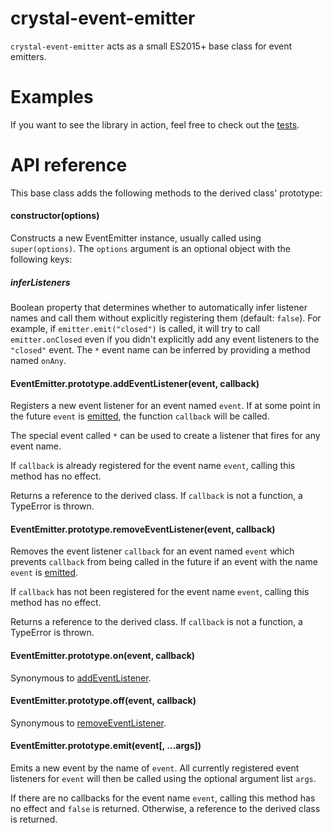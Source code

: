 # crystal-event-emitter

`crystal-event-emitter` acts as a small ES2015+ base class for event emitters.
# Examples

If you want to see the library in action, feel free to check out the [tests](https://github.com/kdex/crystal-event-emitter/blob/master/test/index.js).

# API reference
This base class adds the following methods to the derived class' prototype:

#### <b>constructor</b>(options)

Constructs a new EventEmitter instance, usually called using `super(options)`. The `options` argument is an optional object with the following keys:

##### inferListeners

Boolean property that determines whether to automatically infer listener names and call them without explicitly registering them (default: `false`). For example, if `emitter.emit("closed")` is called, it will try to call `emitter.onClosed` even if you didn't explicitly add any event listeners to the `"closed"` event. The `*` event name can be inferred by providing a method named `onAny`.

#### EventEmitter.prototype.<b>addEventListener</b>(event, callback)

Registers a new event listener for an event named `event`. If at some point in the future `event` is <a href="#eventemitterprototypeemitevent-args">emitted</a>, the function `callback` will be called.

The special event called `*` can be used to create a listener that fires for any event name.

If `callback` is already registered for the event name `event`, calling this method has no effect.

Returns a reference to the derived class. If `callback` is not a function, a TypeError is thrown.

#### EventEmitter.prototype.<b>removeEventListener</b>(event, callback)

Removes the event listener `callback` for an event named `event` which prevents `callback` from being called in the future if an event with the name `event` is <a href="#eventemitterprototypeemitevent-args">emitted</a>.

If `callback` has not been registered for the event name `event`, calling this method has no effect.

Returns a reference to the derived class. If `callback` is not a function, a TypeError is thrown.

#### EventEmitter.prototype.<b>on</b>(event, callback)

Synonymous to <a href="#eventemitterprototypeaddeventlistenerevent-callback">addEventListener</a>.

#### EventEmitter.prototype.<b>off</b>(event, callback)

Synonymous to <a href="#eventemitterprototyperemoveeventlistenerevent-callback">removeEventListener</a>.

#### EventEmitter.prototype.<b>emit</b>(event[, ...args])

Emits a new event by the name of `event`. All currently registered event listeners for `event` will then be called using the optional argument list `args`.

If there are no callbacks for the event name `event`, calling this method has no effect and `false` is returned. Otherwise, a reference to the derived class is returned.